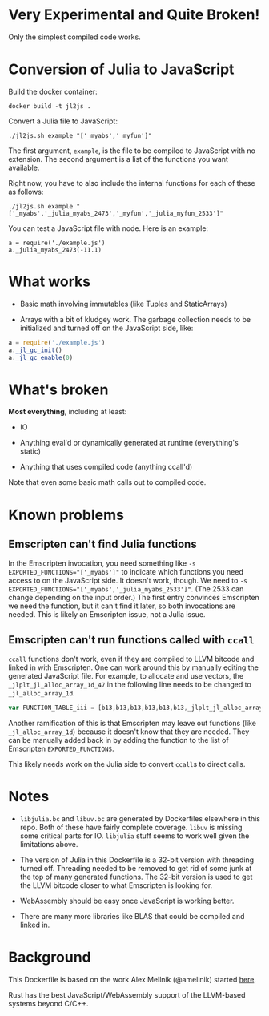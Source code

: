 # Very Experimental and Quite Broken!

Only the simplest compiled code works.

# Conversion of Julia to JavaScript 

Build the docker container:

```
docker build -t jl2js .
```

Convert a Julia file to JavaScript:

```
./jl2js.sh example "['_myabs','_myfun']"
```

The first argument, `example`, is the file to be compiled to JavaScript with no extension. The second argument is a list of the functions you want available. 

Right now, you have to also include the internal functions for each of these as follows:

```
./jl2js.sh example "['_myabs','_julia_myabs_2473','_myfun','_julia_myfun_2533']"
```

You can test a JavaScript file with node. Here is an example:

```
a = require('./example.js')
a._julia_myabs_2473(-11.1)
```

# What works

* Basic math involving immutables (like Tuples and StaticArrays)

* Arrays with a bit of kludgey work. The garbage collection needs to be initialized and turned off on the JavaScript side, like:

```js
a = require('./example.js')
a._jl_gc_init()
a._jl_gc_enable(0)
```

# What's broken

**Most everything**, including at least:

* IO

* Anything eval'd or dynamically generated at runtime (everything's static)

* Anything that uses compiled code (anything ccall'd)

Note that even some basic math calls out to compiled code. 

# Known problems

## Emscripten can't find Julia functions

In the Emscripten invocation, you need something like `-s EXPORTED_FUNCTIONS="['_myabs']"` to indicate which functions you need access to on the JavaScript side. 
It doesn't work, though. We need to `-s EXPORTED_FUNCTIONS="['_myabs','_julia_myabs_2533']"`. 
(The 2533 can change depending on the input order.)
The first entry convinces Emscripten we need the function, but it can't find it later, so both invocations are needed. This is likely an Emscripten issue, not a Julia issue.

## Emscripten can't run functions called with `ccall`

`ccall` functions don't work, even if they are compiled to LLVM bitcode and linked in with Emscripten. One can work around this by manually editing the generated JavaScript file. For example, to allocate and use vectors, the `_jlplt_jl_alloc_array_1d_47` in the following line needs to be changed to `_jl_alloc_array_1d`. 

```js
var FUNCTION_TABLE_iii = [b13,b13,b13,b13,b13,b13,_jlplt_jl_alloc_array_1d_47,b13,b13,b13,b13,b13,b13,b13,b13,b13,b13,b13,b13,b13,b13,b13,_realloc,_calloc,b13,b13,b13,b13,b13
```

Another ramification of this is that Emscripten may leave out functions (like  `_jl_alloc_array_1d`) because it doesn't know that they are needed. They can be manually added back in by adding the function to the list of Emscripten `EXPORTED_FUNCTIONS`.

This likely needs work on the Julia side to convert `ccall`s to direct calls.

# Notes

* `libjulia.bc` and `libuv.bc` are generated by Dockerfiles elsewhere in this repo. Both of these have fairly complete coverage. `libuv` is missing some critical parts for IO. `libjulia` stuff seems to work well given the limitations above.

* The version of Julia in this Dockerfile is a 32-bit version with threading turned off. Threading needed to be removed to get rid of some junk at the top of many generated functions. The 32-bit version is used to get the LLVM bitcode closer to what Emscripten is looking for.

* WebAssembly should be easy once JavaScript is working better.

* There are many more libraries like BLAS that could be compiled and linked in.

# Background

This Dockerfile is based on the work Alex Mellnik (@amellnik) started [here](https://discourse.julialang.org/t/current-status-of-julia-to-js-via-emscripten/5530).

Rust has the best JavaScript/WebAssembly support of the LLVM-based systems beyond C/C++. 

